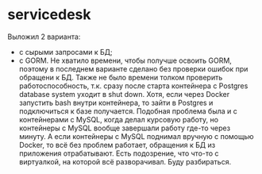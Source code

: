 # servicedesk

Выложил 2 варианта:
- с сырыми запросами к БД;
- с GORM.
Не хватило времени, чтобы получше освоить GORM, поэтому в последнем варианте сделано без проверки ошибок при обращени к БД.
Также не было времени толком проверить работоспособность, т.к. сразу после старта контейнера с Postgres database system уходит в shut down. Хотя, если через Docker запустить bash внутри контейнера, то зайти в Postgres и подключиться к базе получается. Подобная проблема была и с контейнерами с MySQL, когда делал курсовую работу, но контейнеры с MySQL вообще завершали работу где-то через минуту. А если контейнеры с MySQL поднимал вручную с помощью Docker, то всё без проблем работает, обращения к БД из приложения отрабатывают. Есть подозрение, что что-то с виртуалкой, на которой всё разворачивал. Буду разбираться.
